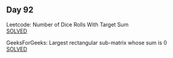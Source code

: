 ## Day 92

Leetcode: Number of Dice Rolls With Target Sum    
[SOLVED](https://leetcode.com/problems/number-of-dice-rolls-with-target-sum/description/)

GeeksForGeeks: Largest rectangular sub-matrix whose sum is 0                     
[SOLVED](https://www.geeksforgeeks.org/problems/largest-rectangular-sub-matrix-whose-sum-is-0/1)